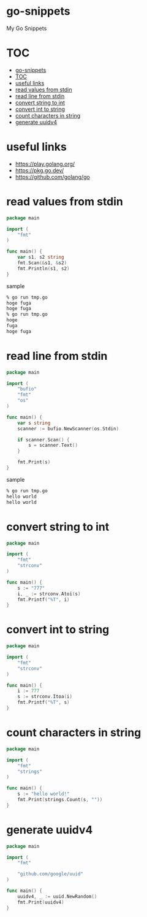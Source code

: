 # go-snippets

My Go Snippets


# TOC

- [go-snippets](#go-snippets)
- [TOC](#toc)
- [useful links](#useful-links)
- [read values from stdin](#read-values-from-stdin)
- [read line from stdin](#read-line-from-stdin)
- [convert string to int](#convert-string-to-int)
- [convert int to string](#convert-int-to-string)
- [count characters in string](#count-characters-in-string)
- [generate uuidv4](#generate-uuidv4)


# useful links

- https://play.golang.org/
- https://pkg.go.dev/
- https://github.com/golang/go


# read values from stdin

```go
package main

import (
	"fmt"
)

func main() {
	var s1, s2 string
	fmt.Scan(&s1, &s2)
	fmt.Println(s1, s2)
}

```

sample

```bash
% go run tmp.go
hoge fuga
hoge fuga
% go run tmp.go
hoge
fuga
hoge fuga
```


# read line from stdin

```go
package main

import (
	"bufio"
	"fmt"
	"os"
)

func main() {
	var s string
	scanner := bufio.NewScanner(os.Stdin)

	if scanner.Scan() {
		s = scanner.Text()
	}

	fmt.Print(s)
}

```

sample

```bash
% go run tmp.go
hello world
hello world
```


# convert string to int

```go
package main

import (
	"fmt"
	"strconv"
)

func main() {
	s := "777"
	i, _ := strconv.Atoi(s)
	fmt.Printf("%T", i)
}

```


# convert int to string

```go
package main

import (
	"fmt"
	"strconv"
)

func main() {
	i := 777
	s := strconv.Itoa(i)
	fmt.Printf("%T", s)
}

```


# count characters in string

```go
package main

import (
	"fmt"
	"strings"
)

func main() {
	s := "hello world!"
	fmt.Print(strings.Count(s, ""))
}

```


# generate uuidv4

```go
package main

import (
	"fmt"

	"github.com/google/uuid"
)

func main() {
	uuidv4, _ := uuid.NewRandom()
	fmt.Print(uuidv4)
}
```